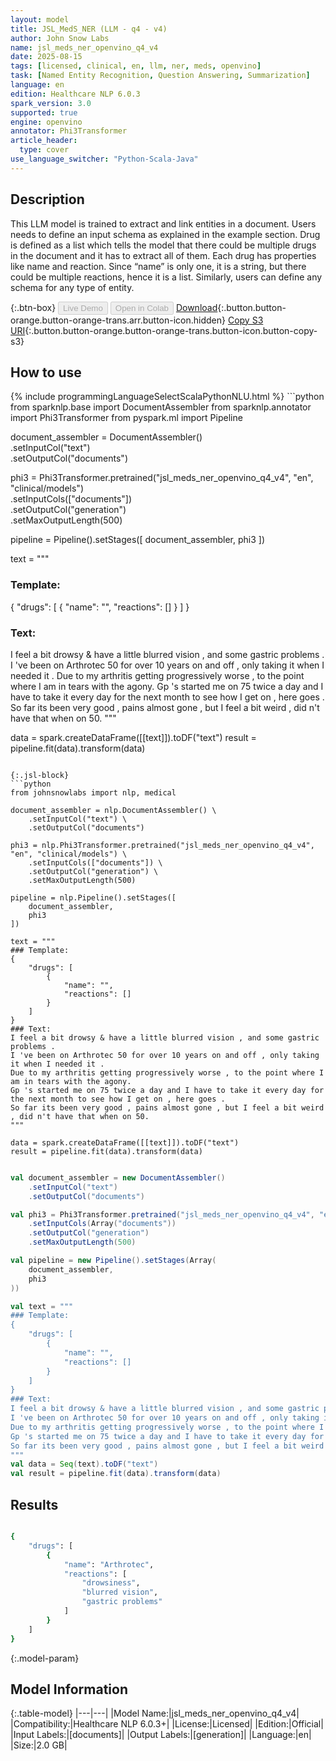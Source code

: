 ```yaml
---
layout: model
title: JSL_MedS_NER (LLM - q4 - v4)
author: John Snow Labs
name: jsl_meds_ner_openvino_q4_v4
date: 2025-08-15
tags: [licensed, clinical, en, llm, ner, meds, openvino]
task: [Named Entity Recognition, Question Answering, Summarization]
language: en
edition: Healthcare NLP 6.0.3
spark_version: 3.0
supported: true
engine: openvino
annotator: Phi3Transformer
article_header:
  type: cover
use_language_switcher: "Python-Scala-Java"
---
```


## Description

This LLM model is trained to extract and link entities in a document. Users needs to define an input schema as explained in the example section. Drug is defined as a list which tells the model that there could be multiple drugs in the document and it has to extract all of them. Each drug has properties like name and reaction. Since “name” is only one, it is a string, but there could be multiple reactions, hence it is a list. Similarly, users can define any schema for any type of entity.

{:.btn-box}
<button class="button button-orange" disabled>Live Demo</button>
<button class="button button-orange" disabled>Open in Colab</button>
[Download](https://s3.amazonaws.com/auxdata.johnsnowlabs.com/clinical/models/jsl_meds_ner_openvino_q4_v4_en_6.0.3_3.0_1755295542151.zip){:.button.button-orange.button-orange-trans.arr.button-icon.hidden}
[Copy S3 URI](s3://auxdata.johnsnowlabs.com/clinical/models/jsl_meds_ner_openvino_q4_v4_en_6.0.3_3.0_1755295542151.zip){:.button.button-orange.button-orange-trans.button-icon.button-copy-s3}

## How to use



<div class="tabs-box" markdown="1">
{% include programmingLanguageSelectScalaPythonNLU.html %}
```python
from sparknlp.base import DocumentAssembler
from sparknlp.annotator import Phi3Transformer
from pyspark.ml import Pipeline

document_assembler = DocumentAssembler() \
    .setInputCol("text") \
    .setOutputCol("documents")

phi3 = Phi3Transformer.pretrained("jsl_meds_ner_openvino_q4_v4", "en", "clinical/models") \
    .setInputCols(["documents"]) \
    .setOutputCol("generation") \
    .setMaxOutputLength(500)

pipeline = Pipeline().setStages([
    document_assembler,
    phi3
])

text = """
### Template:
{
    "drugs": [
        {
            "name": "",
            "reactions": []
        }
    ]
}
### Text:
I feel a bit drowsy & have a little blurred vision , and some gastric problems .
I 've been on Arthrotec 50 for over 10 years on and off , only taking it when I needed it .
Due to my arthritis getting progressively worse , to the point where I am in tears with the agony.
Gp 's started me on 75 twice a day and I have to take it every day for the next month to see how I get on , here goes .
So far its been very good , pains almost gone , but I feel a bit weird , did n't have that when on 50.
"""

data = spark.createDataFrame([[text]]).toDF("text")
result = pipeline.fit(data).transform(data)

```

{:.jsl-block}
```python
from johnsnowlabs import nlp, medical

document_assembler = nlp.DocumentAssembler() \
    .setInputCol("text") \
    .setOutputCol("documents")

phi3 = nlp.Phi3Transformer.pretrained("jsl_meds_ner_openvino_q4_v4", "en", "clinical/models") \
    .setInputCols(["documents"]) \
    .setOutputCol("generation") \
    .setMaxOutputLength(500)

pipeline = nlp.Pipeline().setStages([
    document_assembler,
    phi3
])

text = """
### Template:
{
    "drugs": [
        {
            "name": "",
            "reactions": []
        }
    ]
}
### Text:
I feel a bit drowsy & have a little blurred vision , and some gastric problems .
I 've been on Arthrotec 50 for over 10 years on and off , only taking it when I needed it .
Due to my arthritis getting progressively worse , to the point where I am in tears with the agony.
Gp 's started me on 75 twice a day and I have to take it every day for the next month to see how I get on , here goes .
So far its been very good , pains almost gone , but I feel a bit weird , did n't have that when on 50.
"""

data = spark.createDataFrame([[text]]).toDF("text")
result = pipeline.fit(data).transform(data)

```
```scala

val document_assembler = new DocumentAssembler()
    .setInputCol("text")
    .setOutputCol("documents")

val phi3 = Phi3Transformer.pretrained("jsl_meds_ner_openvino_q4_v4", "en", "clinical/models")
    .setInputCols(Array("documents"))
    .setOutputCol("generation")
    .setMaxOutputLength(500)

val pipeline = new Pipeline().setStages(Array(
    document_assembler,
    phi3
))

val text = """
### Template:
{
    "drugs": [
        {
            "name": "",
            "reactions": []
        }
    ]
}
### Text:
I feel a bit drowsy & have a little blurred vision , and some gastric problems .
I 've been on Arthrotec 50 for over 10 years on and off , only taking it when I needed it .
Due to my arthritis getting progressively worse , to the point where I am in tears with the agony.
Gp 's started me on 75 twice a day and I have to take it every day for the next month to see how I get on , here goes .
So far its been very good , pains almost gone , but I feel a bit weird , did n't have that when on 50.
"""
val data = Seq(text).toDF("text")
val result = pipeline.fit(data).transform(data)

```
</div>

## Results

```bash

{
    "drugs": [
        {
            "name": "Arthrotec",
            "reactions": [
                "drowsiness",
                "blurred vision",
                "gastric problems"
            ]
        }
    ]
}

```

{:.model-param}
## Model Information

{:.table-model}
|---|---|
|Model Name:|jsl_meds_ner_openvino_q4_v4|
|Compatibility:|Healthcare NLP 6.0.3+|
|License:|Licensed|
|Edition:|Official|
|Input Labels:|[documents]|
|Output Labels:|[generation]|
|Language:|en|
|Size:|2.0 GB|